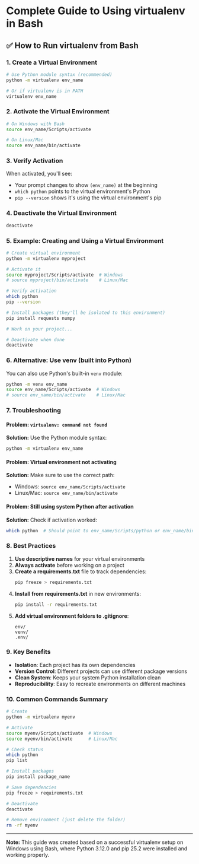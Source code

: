 # Complete Guide to Using virtualenv in Bash

## ✅ How to Run virtualenv from Bash

### 1. **Create a Virtual Environment**
```bash
# Use Python module syntax (recommended)
python -m virtualenv env_name

# Or if virtualenv is in PATH
virtualenv env_name
```

### 2. **Activate the Virtual Environment**
```bash
# On Windows with Bash
source env_name/Scripts/activate

# On Linux/Mac
source env_name/bin/activate
```

### 3. **Verify Activation**
When activated, you'll see:
- Your prompt changes to show `(env_name)` at the beginning
- `which python` points to the virtual environment's Python
- `pip --version` shows it's using the virtual environment's pip

### 4. **Deactivate the Virtual Environment**
```bash
deactivate
```

### 5. **Example: Creating and Using a Virtual Environment**
```bash
# Create virtual environment
python -m virtualenv myproject

# Activate it
source myproject/Scripts/activate  # Windows
# source myproject/bin/activate    # Linux/Mac

# Verify activation
which python
pip --version

# Install packages (they'll be isolated to this environment)
pip install requests numpy

# Work on your project...

# Deactivate when done
deactivate
```

### 6. **Alternative: Use venv (built into Python)**
You can also use Python's built-in `venv` module:
```bash
python -m venv env_name
source env_name/Scripts/activate  # Windows
# source env_name/bin/activate    # Linux/Mac
```

### 7. **Troubleshooting**

#### Problem: `virtualenv: command not found`
**Solution:** Use the Python module syntax:
```bash
python -m virtualenv env_name
```

#### Problem: Virtual environment not activating
**Solution:** Make sure to use the correct path:
- Windows: `source env_name/Scripts/activate`
- Linux/Mac: `source env_name/bin/activate`

#### Problem: Still using system Python after activation
**Solution:** Check if activation worked:
```bash
which python  # Should point to env_name/Scripts/python or env_name/bin/python
```

### 8. **Best Practices**

1. **Use descriptive names** for your virtual environments
2. **Always activate** before working on a project
3. **Create a requirements.txt** file to track dependencies:
   ```bash
   pip freeze > requirements.txt
   ```
4. **Install from requirements.txt** in new environments:
   ```bash
   pip install -r requirements.txt
   ```
5. **Add virtual environment folders to .gitignore**:
   ```
   env/
   venv/
   .env/
   ```

### 9. **Key Benefits**
- **Isolation**: Each project has its own dependencies
- **Version Control**: Different projects can use different package versions
- **Clean System**: Keeps your system Python installation clean
- **Reproducibility**: Easy to recreate environments on different machines

### 10. **Common Commands Summary**
```bash
# Create
python -m virtualenv myenv

# Activate
source myenv/Scripts/activate  # Windows
source myenv/bin/activate      # Linux/Mac

# Check status
which python
pip list

# Install packages
pip install package_name

# Save dependencies
pip freeze > requirements.txt

# Deactivate
deactivate

# Remove environment (just delete the folder)
rm -rf myenv
```

---

**Note:** This guide was created based on a successful virtualenv setup on Windows using Bash, where Python 3.12.0 and pip 25.2 were installed and working properly.
